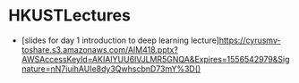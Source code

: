 # HKUSTLectures
- [slides for day 1 introduction to deep learning lecture]https://cyrusmv-toshare.s3.amazonaws.com/AIM418.pptx?AWSAccessKeyId=AKIAIYUU6IVJLMR5GNQA&Expires=1556542979&Signature=nN7iuihAUIe8dy3QwhscbnD73mY%3D()
